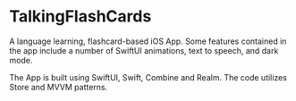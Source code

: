# TalkingFlashCards

A language learning, flashcard-based iOS App. Some features contained in the app include a number of SwiftUI animations, text to speech, and dark mode.

The App is built using SwiftUI, Swift, Combine and Realm. The code utilizes Store and MVVM patterns.
